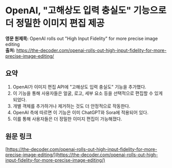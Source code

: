 # OpenAI, "고해상도 입력 충실도" 기능으로 더 정밀한 이미지 편집 제공

**영문 원제목:** OpenAI rolls out "High Input Fidelity" for more precise image editing  
**출처:** https://the-decoder.com/openai-rolls-out-high-input-fidelity-for-more-precise-image-editing/

## 요약
1. OpenAI가 이미지 편집 API에 "고해상도 입력 충실도" 기능을 추가했다.
2. 이 기능을 통해 사용자들은 얼굴, 로고, 세부 요소 등을 선택적으로 편집할 수 있게 되었다.
3. 개별 객체를 추가하거나 제거하는 것도 더 안정적으로 작동한다.
4. OpenAI 측에 따르면 이 기능은 이미 ChatGPT와 Sora에 적용되어 있다.
5. 이를 통해 사용자들은 더 정밀한 이미지 편집이 가능해졌다.

## 원문 링크
[https://the-decoder.com/openai-rolls-out-high-input-fidelity-for-more-precise-image-editing/](https://the-decoder.com/openai-rolls-out-high-input-fidelity-for-more-precise-image-editing/)
